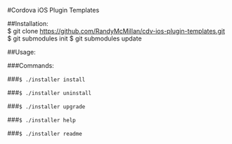 #Cordova iOS Plugin Templates



##Installation:  
    $ git clone https://github.com/RandyMcMillan/cdv-ios-plugin-templates.git
    $ git submodules init
    $ git submodules update
  
    
##Usage:   


###Commands:

###`$ ./installer install`
    
###`$ ./installer uninstall`
    
###`$ ./installer upgrade`
    
###`$ ./installer help`

###`$ ./installer readme`


